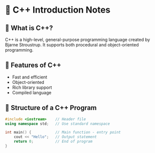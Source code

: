 # 📘 C++ Introduction Notes

## 🔹 What is C++?
C++ is a high-level, general-purpose programming language created by Bjarne Stroustrup. It supports both procedural and object-oriented programming.

## 🔹 Features of C++
- Fast and efficient
- Object-oriented
- Rich library support
- Compiled language

## 🔹 Structure of a C++ Program

```cpp
#include <iostream>    // Header file
using namespace std;   // Use standard namespace

int main() {           // Main function - entry point
    cout << "Hello";   // Output statement
    return 0;          // End of program
}
